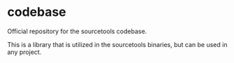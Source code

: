 <h1>codebase</h1>
<p>Official repository for the sourcetools codebase.</p>
<p>This is a library that is utilized in the sourcetools binaries, but can be used in any project.</p>
